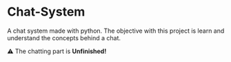 # Chat-System

A chat system made with python. The objective with this project is learn and understand the concepts behind a chat.

:warning: The chatting part is **Unfinished!**
